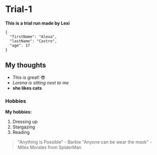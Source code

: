 # Trial-1
**This is a trial run made by Lexi**

```
{
  "firstName": "Alexa",
  "lastName": "Castro",
  "age": 17
}
```
## My thoughts
- This is great! 😎
- *Lorena is sitting next to me*
- **she likes cats**

### Hobbies
**My hobbies:**
1. Dressing up
2. Stargazing
3. Reading

> "Anything is Possible" - Barbie
> "Anyone can be wear the mask" - Miles Morales from SpiderMan
